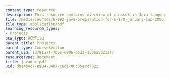 ```yaml
---
content_type: resource
description: This resource contains overview of classes in Java language.
file: /media/courses/6-092-java-preparation-for-6-170-january-iap-2006/d9a4b4c7e90404b7c6d100c65ecd7322_javadoc.pdf
file_type: application/pdf
learning_resource_types:
- Projects
ocw_type: OCWFile
parent_title: Projects
parent_type: CourseSection
parent_uid: 1d781a7f-7bbc-6906-d533-1506a5d21af7
resourcetype: Document
title: javadoc.pdf
uid: d9a4b4c7-e904-04b7-c6d1-00c65ecd7322
---
```


